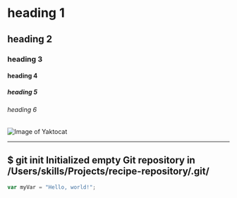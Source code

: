 # heading 1
## heading 2
### heading 3
#### heading 4
##### heading 5
###### heading 6

![Image of Yaktocat](https://octodex.github.com/images/yaktocat.png)

----

$ git init
Initialized empty Git repository in /Users/skills/Projects/recipe-repository/.git/
-----

``` javascript
var myVar = "Hello, world!";
```
